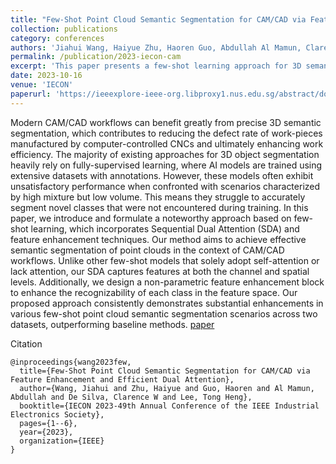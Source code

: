 ```yaml
---
title: "Few-Shot Point Cloud Semantic Segmentation for CAM/CAD via Feature Enhancement and Efficient Dual Attention"
collection: publications
category: conferences
authors: 'Jiahui Wang, Haiyue Zhu, Haoren Guo, Abdullah Al Mamun, Clarence W De Silva, Tong Heng Lee'
permalink: /publication/2023-iecon-cam
excerpt: 'This paper presents a few-shot learning approach for 3D semantic segmentation in CAM/CAD workflows, aimed at improving the segmentation of novel classes in scenarios with high mixture but low volume. The method introduces Sequential Dual Attention (SDA) to capture both channel and spatial features, along with a non-parametric feature enhancement block to improve class recognition in the feature space. Compared to other few-shot models, the proposed approach achieves superior performance across multiple few-shot segmentation scenarios on two datasets, demonstrating significant improvements over baseline methods.'
date: 2023-10-16
venue: 'IECON'
paperurl: 'https://ieeexplore-ieee-org.libproxy1.nus.edu.sg/abstract/document/10311966/'
---
```

Modern CAM/CAD workflows can benefit greatly from precise 3D semantic segmentation, which contributes to reducing the defect rate of work-pieces manufactured by computer-controlled CNCs and ultimately enhancing work efficiency. The majority of existing approaches for 3D object segmentation heavily rely on fully-supervised learning, where AI models are trained using extensive datasets with annotations. However, these models often exhibit unsatisfactory performance when confronted with scenarios characterized by high mixture but low volume. This means they struggle to accurately segment novel classes that were not encountered during training. In this paper, we introduce and formulate a noteworthy approach based on few-shot learning, which incorporates Sequential Dual Attention (SDA) and feature enhancement techniques. Our method aims to achieve effective semantic segmentation of point clouds in the context of CAM/CAD workflows. Unlike other few-shot models that solely adopt self-attention or lack attention, our SDA captures features at both the channel and spatial levels. Additionally, we design a non-parametric feature enhancement block to enhance the recognizability of each class in the feature space. Our proposed approach consistently demonstrates substantial enhancements in various few-shot point cloud semantic segmentation scenarios across two datasets, outperforming baseline methods.
[paper](https://ieeexplore-ieee-org.libproxy1.nus.edu.sg/abstract/document/10311966/)

Citation
```
@inproceedings{wang2023few,
  title={Few-Shot Point Cloud Semantic Segmentation for CAM/CAD via Feature Enhancement and Efficient Dual Attention},
  author={Wang, Jiahui and Zhu, Haiyue and Guo, Haoren and Al Mamun, Abdullah and De Silva, Clarence W and Lee, Tong Heng},
  booktitle={IECON 2023-49th Annual Conference of the IEEE Industrial Electronics Society},
  pages={1--6},
  year={2023},
  organization={IEEE}
}
```

